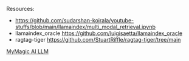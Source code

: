 Resources:
- https://github.com/sudarshan-koirala/youtube-stuffs/blob/main/llamaindex/multi_modal_retrieval.ipynb
- llamaindex_oracle https://github.com/luigisaetta/llamaindex_oracle
- ragtag-tiger https://github.com/StuartRiffle/ragtag-tiger/tree/main
  
 
[MyMagic AI LLM](https://docs.llamaindex.ai/en/stable/examples/llm/mymagic.html)
